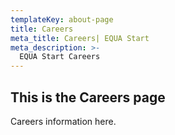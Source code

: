 ```yaml
---
templateKey: about-page
title: Careers 
meta_title: Careers| EQUA Start
meta_description: >-
  EQUA Start Careers
---
```

## This is the Careers page

Careers information here.

